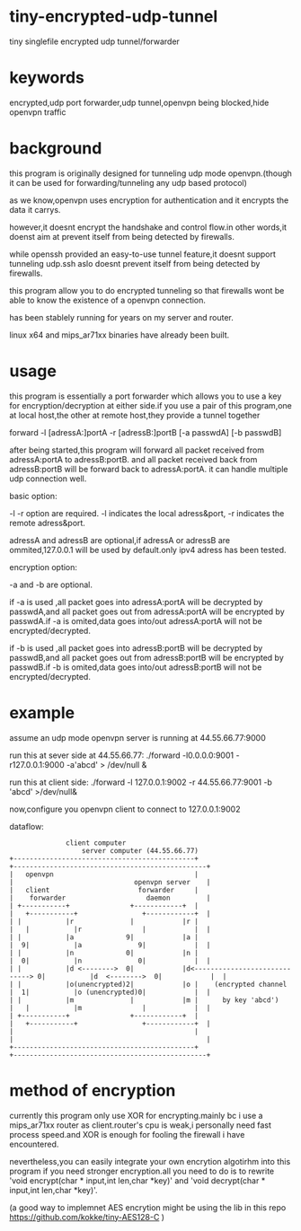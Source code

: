 # tiny-encrypted-udp-tunnel
tiny singlefile encrypted udp tunnel/forwarder

# keywords
encrypted,udp port forwarder,udp tunnel,openvpn being blocked,hide openvpn traffic

# background 
this program is originally designed for tunneling udp mode openvpn.(though it can be used for forwarding/tunneling any udp based protocol)

as we know,openvpn uses encryption for authentication and it encrypts the data it carrys.

however,it doesnt encrypt the handshake and control flow.in other words,it doenst aim at prevent itself from being detected by firewalls.

while openssh provided an easy-to-use tunnel feature,it doesnt support tunneling udp.ssh aslo doesnt prevent itself from being detected by firewalls.

this program allow you to do encrypted tunneling so that firewalls wont be able to know the existence of a openvpn connection.

has been stablely running for years on my server and router. 

linux x64 and mips_ar71xx binaries have already been built.

# usage
this program is essentially a port forwarder which allows you to use a key for encryption/decryption at either side.if you use a pair of this program,one at local host,the other at remote host,they provide a tunnel together

forward -l [adressA:]portA -r [adressB:]portB  [-a passwdA] [-b passwdB]

after being started,this program will forward all packet received from adressA:portA to adressB:portB. and all packet received back from adressB:portB will be forward back to adressA:portA. it can handle multiple udp connection well.

basic option:

-l -r option are required. -l indicates the local adress&port, -r indicates the remote adress&port.

adressA and adressB are optional,if adressA or adressB are ommited,127.0.0.1 will be used by default.only ipv4 adress has been tested.


encryption option:

-a and -b are optional.

if -a is used ,all packet goes into adressA:portA will be decrypted by passwdA,and all packet goes out from adressA:portA will be encrypted by passwdA.if -a is omited,data goes into/out adressA:portA will not be encrypted/decrypted.

if -b is used ,all packet goes into adressB:portB will be decrypted by passwdB,and all packet goes out from adressB:portB will be encrypted by passwdB.if -b is omited,data goes into/out adressB:portB will not be encrypted/decrypted.




# example
assume an udp mode openvpn server is running at 44.55.66.77:9000

run this at sever side at 44.55.66.77:
./forward -l0.0.0.0:9001 -r127.0.0.1:9000 -a'abcd' > /dev/null &

run this at client side:
./forward -l 127.0.0.1:9002 -r 44.55.66.77:9001 -b 'abcd' >/dev/null&

now,configure you openvpn client to connect to 127.0.0.1:9002

dataflow:


                  client computer                                                           server computer (44.55.66.77)
    +---------------------------------------------+                           +------------------------------------------------+
    |   openvpn                                   |                           |                              openvpn server    |
    |   client                      forwarder     |                           |    forwarder                    daemon         |
    | +-----------+               +------------+  |                           |   +-----------+                +------------+  |
    | |           |r              |            |r |                           |   |           |r               |            |  |
    | |           |a             9|            |a |                           |  9|           |a              9|            |  |
    | |           |n             0|            |n |                           |  0|           |n              0|            |  |
    | |           |d <-------->  0|            |d<-----------------------------> 0|           |d  <-------->  0|            |  |
    | |           |o(unencrypted)2|            |o |    (encrypted channel     |  1|           |o (unencrypted)0|            |  |
    | |           |m              |            |m |      by key 'abcd')       |   |           |m               |            |  |
    | +-----------+               +------------+  |                           |   +-----------+                +------------+  |
    |                                             |                           |                                                |
    +---------------------------------------------+                           +------------------------------------------------+



# method of encryption
currently this program only use XOR for encrypting.mainly bc i use a mips_ar71xx router as client.router's cpu is weak,i personally need fast process speed.and XOR is enough for fooling the firewall i have encountered.

nevertheless,you can easily integrate your own encrytion algotirhm into this program if you need stronger encryption.all you need to do is to rewrite 'void encrypt(char * input,int len,char *key)' and 'void decrypt(char * input,int len,char *key)'.

(a good way to implemnet AES encrytion might be using the lib in this repo https://github.com/kokke/tiny-AES128-C )

